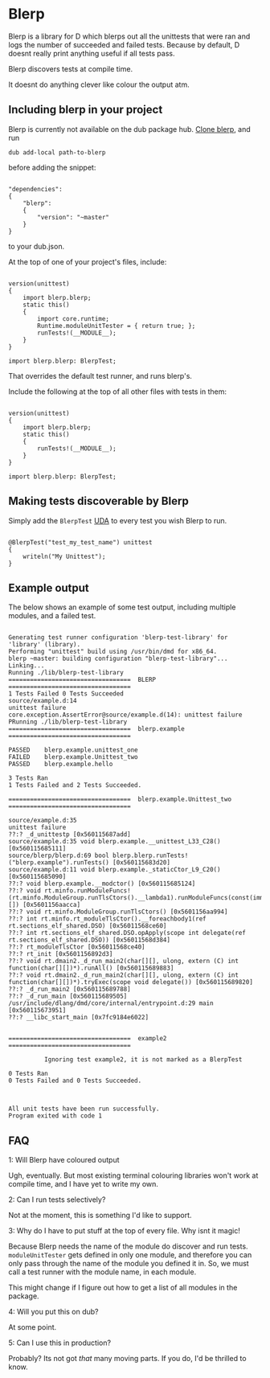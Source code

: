 # Blerp

Blerp is a library for D which blerps out all the unittests that were ran and 
logs the number of succeeded and failed tests.
Because by default, D doesnt really print anything useful if all tests pass.

Blerp discovers tests at compile time.

It doesnt do anything clever like colour the output atm.


## Including blerp in your project

Blerp is currently not available on the dub package hub.
[Clone blerp](https://github.com/Samathy/blerp), and run
    
    dub add-local path-to-blerp

before adding the snippet:

```

"dependencies": 
{
    "blerp":
    {
        "version": "~master"
    }
}

```

to your dub.json.

At the top of one of your project's files, include: 

```

version(unittest)
{
    import blerp.blerp;
    static this()
    {
        import core.runtime;
        Runtime.moduleUnitTester = { return true; };
        runTests!(__MODULE__);
    }
}

import blerp.blerp: BlerpTest;

```
That overrides the default test runner, and runs blerp's.

Include the following at the top of all other files with tests in them:

```

version(unittest)
{
    import blerp.blerp;
    static this()
    {
        runTests!(__MODULE__);
    }
}

import blerp.blerp: BlerpTest;

```

## Making tests discoverable by Blerp

Simply add the `BlerpTest` [UDA](https://dlang.org/spec/attribute.html#uda) to every test
you wish Blerp to run.

```

@BlerpTest("test_my_test_name") unittest
{
    writeln("My Unittest");
}

```

## Example output

The below shows an example of some test output, including multiple modules, and
a failed test.

```

Generating test runner configuration 'blerp-test-library' for 'library' (library).
Performing "unittest" build using /usr/bin/dmd for x86_64.
blerp ~master: building configuration "blerp-test-library"...
Linking...
Running ./lib/blerp-test-library 
==================================  BLERP  ==================================
1 Tests Failed 0 Tests Succeeded
source/example.d:14
unittest failure
core.exception.AssertError@source/example.d(14): unittest failure
PRunning ./lib/blerp-test-library 
==================================  blerp.example  ==================================

PASSED    blerp.example.unittest_one
FAILED    blerp.example.Unittest_two
PASSED    blerp.example.hello

3 Tests Ran
1 Tests Failed and 2 Tests Succeeded.

==================================  blerp.example.Unittest_two  ==================================

source/example.d:35
unittest failure
??:? _d_unittestp [0x560115687add]
source/example.d:35 void blerp.example.__unittest_L33_C28() [0x560115685111]
source/blerp/blerp.d:69 bool blerp.blerp.runTests!("blerp.example").runTests() [0x560115683d20]
source/example.d:11 void blerp.example._staticCtor_L9_C20() [0x560115685090]
??:? void blerp.example.__modctor() [0x560115685124]
??:? void rt.minfo.runModuleFuncs!(rt.minfo.ModuleGroup.runTlsCtors().__lambda1).runModuleFuncs(const(immutable(object.ModuleInfo)*)[]) [0x5601156aacca]
??:? void rt.minfo.ModuleGroup.runTlsCtors() [0x5601156aa994]
??:? int rt.minfo.rt_moduleTlsCtor().__foreachbody1(ref rt.sections_elf_shared.DSO) [0x56011568ce60]
??:? int rt.sections_elf_shared.DSO.opApply(scope int delegate(ref rt.sections_elf_shared.DSO)) [0x56011568d384]
??:? rt_moduleTlsCtor [0x56011568ce40]
??:? rt_init [0x5601156892d3]
??:? void rt.dmain2._d_run_main2(char[][], ulong, extern (C) int function(char[][])*).runAll() [0x560115689883]
??:? void rt.dmain2._d_run_main2(char[][], ulong, extern (C) int function(char[][])*).tryExec(scope void delegate()) [0x560115689820]
??:? _d_run_main2 [0x560115689788]
??:? _d_run_main [0x560115689505]
/usr/include/dlang/dmd/core/internal/entrypoint.d:29 main [0x560115673951]
??:? __libc_start_main [0x7fc9184e6022]


==================================  example2  ==================================

          Ignoring test example2, it is not marked as a BlerpTest

0 Tests Ran
0 Tests Failed and 0 Tests Succeeded.



All unit tests have been run successfully.
Program exited with code 1

```


## FAQ

1: Will Blerp have coloured output

Ugh, eventually. But most existing terminal colouring libraries won't work at compile
time, and I have yet to write my own.

2: Can I run tests selectively?

Not at the moment, this is something I'd like to support.

3: Why do I have to put stuff at the top of every file. Why isnt it magic!

Because Blerp needs the name of the module do discover and run tests.
`moduleUnitTester` gets defined in only one module, and therefore you can only
pass through the name of the module you defined it in.
So, we must call a test runner with the module name, in each module.

This might change if I figure out how to get a list of all modules in the package.

4: Will you put this on dub?

At some point.

5: Can I use this in production?

Probably? Its not got *that* many moving parts.
If you do, I'd be thrilled to know.
